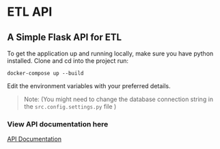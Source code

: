 # ETL API
## A Simple Flask API for ETL

To get the application up and running locally, make sure you have python installed.
Clone and cd into the project
run:
```
docker-compose up --build
```
Edit the environment variables with your preferred details. 
>  Note: (You might need to change the database connection string in the  `src.config.settings.py` file )

### View API documentation here
[API Documentation](https://superfluid-api.herokuapp.com/)

